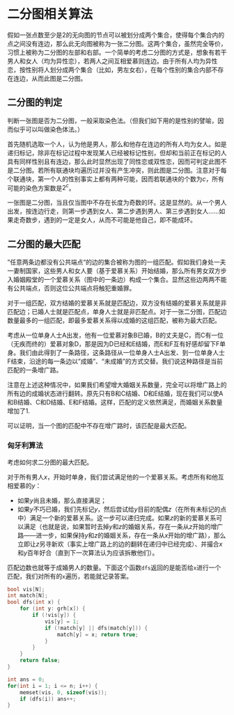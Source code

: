 # 二分图相关算法

假如一张点数至少是2的无向图的节点可以被划分成两个集合，使得每个集合内的点之间没有连边，那么此无向图被称为一张二分图。这两个集合，虽然完全等价，习惯上被称为二分图的左部和右部。一个简单的考虑二分图的方式是，想象有若干男人和女人（均为异性恋），若两人之间互相爱慕则连边。由于所有人均为异性恋，按性别将人划分成两个集合（比如，男左女右），在每个性别的集合内部不存在连边，从而此图是二分图。

## 二分图的判定

判断一张图是否为二分图，一般采取染色法。（但我们如下用的是性别的譬喻，因而似乎可以叫做染色体法。）

首先随机选取一个人，认为他是男人，那么和他存在连边的所有人均为女人。如是递归标记，除非在标记过程中发现某人已经被标记性别，但却和当前正在标记的人具有同样性别且有连边，那么此时显然出现了同性恋或双性恋，因而可判定此图不是二分图。若所有联通块均遍历过并没有产生冲突，则此图是二分图。注意对于每个联通块，第一个人的性别事实上都有两种可能，因而若联通块的个数为$c$，所有可能的染色方案数是$2^c$。

一张图是二分图，当且仅当图中不存在长度为奇数的环。这是显然的。从一个男人出发，按连边行走，则第一步遇到女人、第二步遇到男人、第三步遇到女人……如果走奇数步，遇到的一定是女人，从而不可能是他自己，即不能成环。

## 二分图的最大匹配

”任意两条边都没有公共端点“的边的集合被称为图的一组匹配。假如我们身处一夫一妻制国家，这些男人和女人要（基于爱慕关系）开始结婚，那么所有男女双方步入婚姻殿堂的一个爱慕关系（图中的一条边）构成一个集合。显然这些边两两不能有公共端点，否则这位公共端点将触犯重婚罪。

对于一组匹配，双方结婚的爱慕关系就是匹配边，双方没有结婚的爱慕关系就是非匹配边；已婚人士就是匹配点，单身人士就是非匹配点。对于一张二分图，匹配边数量最多的一组匹配，即最多爱慕关系得以成婚的这组匹配，被称为最大匹配。

考虑从一位单身人士A出发，他有一位爱慕对象B已婚，B的丈夫是C，而C有一位（无疾而终的）爱慕对象D，那是因为D已经和E结婚，而E和F互有好感却留下F单身。我们由此得到了一条路径，这条路径从一位单身人士A出发、到一位单身人士F结束，沿途的每一条边以”成婚”、“未成婚”的方式交替。我们说这种路径是当前匹配的一条增广路。

注意在上述这种情况中，如果我们希望增大婚姻关系数量，完全可以将增广路上的所有边的成婚状态进行翻转。原先只有B和C结婚、D和E结婚，现在我们可以使A和B结婚、C和D结婚、E和F结婚。这样，匹配的定义依然满足，而婚姻关系数量增加了1.

可以证明，当一个图的匹配中不存在增广路时，该匹配是最大匹配。

### 匈牙利算法

考虑如何求二分图的最大匹配。

对于所有男人$x$，开始时单身，我们尝试满足他的一个爱慕关系。考虑所有和他互相爱慕的$y$：

- 如果$y$尚且未婚，那么直接满足；
- 如果$y$不巧已婚，我们先标记$y$，然后尝试给$y$目前的配偶$z$（在所有未标记的点中）满足一个新的爱慕关系。这一步可以递归完成。如果$z$的新的爱慕关系可以满足（也就是说，如果暂时去掉$y$和$z$的婚姻关系，存在一条从$z$开始的增广路——进一步，如果保持$y$和$z$的婚姻关系，存在一条从$x$开始的增广路），那么立即让$z$另寻新欢（事实上增广路上的边的翻转在递归中已经完成）、并撮合$x$和$y$百年好合（直到下一次算法认为应该拆散他们）。

匹配边数也就等于成婚男人的数量。下面这个函数`dfs`返回的是能否给`x`进行一个匹配，我们对所有的`x`遍历，若能就记录答案。

```cpp
bool vis[N];
int match[N];
bool dfs(int x) {
    for (int y: grh[x]) {
        if (!vis[y]) {
            vis[y] = 1;
            if (!match[y] || dfs(match[y])) {
                match[y] = x; return true;
            }
        }
    }
    return false;
}

int ans = 0;
for(int i = 1; i <= n; i++) {
    memset(vis, 0, sizeof(vis));
    if (dfs(i)) ans++;
}
```

